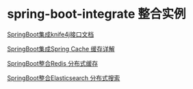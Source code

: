 # spring-boot-integrate 整合实例

[SpringBoot集成knife4j接口文档](https://blog.csdn.net/qq_41971087/article/details/115824175)

[SpringBoot集成Spring Cache 缓存详解](https://blog.csdn.net/qq_41971087/article/details/116331934)

[SpringBoot整合Redis 分布式缓存](https://blog.csdn.net/qq_41971087/article/details/116333343)

[SpringBoot整合Elasticsearch 分布式搜索](https://blog.csdn.net/qq_41971087/article/details/116334454)

